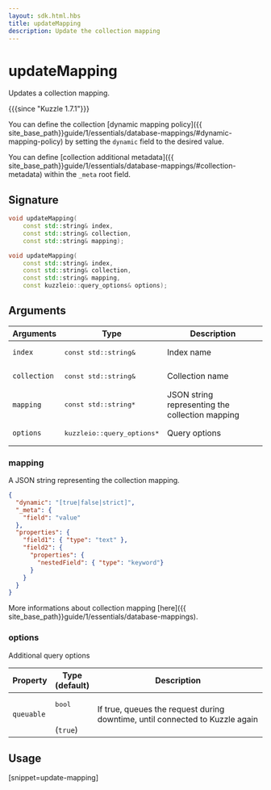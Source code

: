 ```yaml
---
layout: sdk.html.hbs
title: updateMapping
description: Update the collection mapping
---
```


# updateMapping

Updates a collection mapping.

{{{since "Kuzzle 1.7.1"}}}

You can define the collection [dynamic mapping policy]({{ site_base_path}}guide/1/essentials/database-mappings/#dynamic-mapping-policy) by setting the `dynamic` field to the desired value.

You can define [collection additional metadata]({{ site_base_path}}guide/1/essentials/database-mappings/#collection-metadata) within the `_meta` root field.

## Signature

```cpp
void updateMapping(
    const std::string& index, 
    const std::string& collection, 
    const std::string& mapping);

void updateMapping(
    const std::string& index, 
    const std::string& collection, 
    const std::string& mapping, 
    const kuzzleio::query_options& options);
```

## Arguments

| Arguments    | Type    | Description |
|--------------|---------|-------------|
| `index` | <pre>const std::string&</pre> | Index name    | 
| `collection` | <pre>const std::string&</pre> | Collection name    |
| `mapping` | <pre>const std::string*</pre> | JSON string representing the collection mapping |
| `options` | <pre>kuzzleio::query_options\*</pre> |  Query options  |

### mapping

A JSON string representing the collection mapping.

```json
{
  "dynamic": "[true|false|strict]",
  "_meta": {
    "field": "value"
  },
  "properties": {
    "field1": { "type": "text" },
    "field2": {
      "properties": {
        "nestedField": { "type": "keyword"}
      }
    }
  }
}
```

More informations about collection mapping [here]({{ site_base_path}}guide/1/essentials/database-mappings).


### options

Additional query options

| Property     | Type<br/>(default)    | Description        |
| ---------- | ------- | --------------------------------- | 
| `queuable` | <pre>bool</pre><br/>(`true`) | If true, queues the request during downtime, until connected to Kuzzle again |

## Usage

[snippet=update-mapping]
